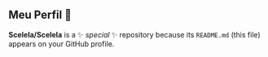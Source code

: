 ## Meu Perfil 🌸

**Scelela/Scelela** is a ✨ _special_ ✨ repository because its `README.md` (this file) appears on your GitHub profile.
